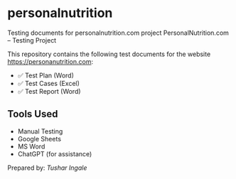 # personalnutrition
Testing documents for personalnutrition.com project
PersonalNutrition.com – Testing Project

This repository contains the following test documents for the website https://personanutrition.com:

- ✅ Test Plan (Word)
- ✅ Test Cases (Excel)
- ✅ Test Report (Word)

## Tools Used
- Manual Testing
- Google Sheets
- MS Word
- ChatGPT (for assistance)

Prepared by: *Tushar Ingale*
